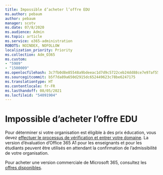 ```yaml
---
title: Impossible d’acheter l’offre EDU
ms.author: pebaum
author: pebaum
manager: scotv
ms.date: 07/8/2020
ms.audience: Admin
ms.topic: article
ms.service: o365-administration
ROBOTS: NOINDEX, NOFOLLOW
localization_priority: Priority
ms.collection: Adm_O365
ms.custom:
- "5989"
- "1500009"
ms.openlocfilehash: 3c7fb0d8e85548a9bdeeac1d7d9c5722ceb24dd88ce7e97af55a2c38484f3bc2
ms.sourcegitcommit: b5f7da89a650d2915dc652449623c78be6247175
ms.translationtype: HT
ms.contentlocale: fr-FR
ms.lasthandoff: 08/05/2021
ms.locfileid: "54091904"
---
```

# <a name="unable-to-purchase-edu-offer"></a>Impossible d’acheter l’offre EDU

Pour déterminer si votre organisation est éligible à des prix éducation, vous devez [effectuer le processus de vérification et entrer votre domaine](https://admin.microsoft.com/Adminportal#/Domains/SOWizard). La version d’évaluation d’Office 365 A1 pour les enseignants et pour les étudiants peuvent être utilisés en attendant la confirmation de l’admissibilité de votre organisation.

Pour acheter une version commerciale de Microsoft 365, consultez les [offres disponibles](https://go.microsoft.com/fwlink/p/?linkid=868433).